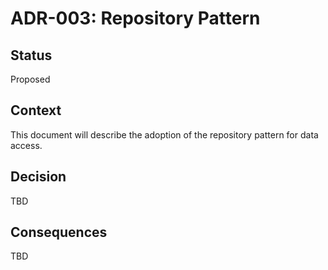 # ADR-003: Repository Pattern

## Status

Proposed

## Context

This document will describe the adoption of the repository pattern for data access.

## Decision

TBD

## Consequences

TBD
